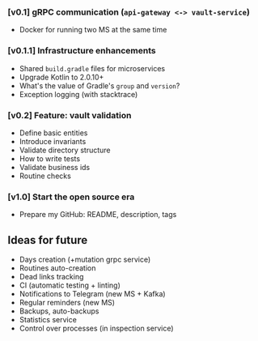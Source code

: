 ### [v0.1] gRPC communication (`api-gateway <-> vault-service`)

- Docker for running two MS at the same time

### [v0.1.1] Infrastructure enhancements

- Shared `build.gradle` files for microservices
- Upgrade Kotlin to 2.0.10+
- What's the value of Gradle's `group` and `version`?
- Exception logging (with stacktrace)

### [v0.2] Feature: vault validation

- Define basic entities
- Introduce invariants
- Validate directory structure
- How to write tests
- Validate business ids
- Routine checks

### [v1.0] Start the open source era

- Prepare my GitHub: README, description, tags

## Ideas for future

- Days creation (+mutation grpc service)
- Routines auto-creation
- Dead links tracking
- CI (automatic testing + linting)
- Notifications to Telegram (new MS + Kafka)
- Regular reminders (new MS)
- Backups, auto-backups
- Statistics service
- Control over processes (in inspection service)

